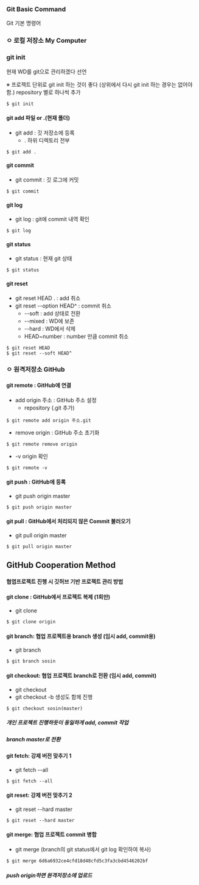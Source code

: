### Git Basic Command

Git 기본 명령어



### ㅇ 로컬 저장소 My Computer

### git init

현재 WD를 git으로 관리하겠다 선언

※ 프로젝트 단위로 git init 하는 것이 좋다 (상위에서 다시 git init 하는 경우는 없어야함.)
repository 별로 하나씩 추가

``` shell
$ git init
```



#### git add 파일 or .(현재 폴더)

- git add : 깃 저장소에 등록
  - . 하위 디렉토리 전부

```shell
$ git add .
```



#### git commit

- git commit : 깃 로그에 커밋

``` shell
$ git commit
```



#### git log

- git log : git에 commit 내역 확인

```shell
$ git log
```



#### git status

- git status : 현재 git 상태

``` shell
$ git status
```



#### git reset

- git reset HEAD . : add 취소
- git reset --option HEAD^ : commit 취소
  - --soft : add 상태로 전환
  - --mixed : WD에 보존
  - --hard : WD에서 삭제
  - HEAD~number : number 만큼 commit 취소

```shell
$ git reset HEAD
$ git reset --soft HEAD^
```



### ㅇ 원격저장소 GitHub

#### git remote : GitHub에 연결 

- add origin 주소 : GitHub 주소 설정
  - repository (.git 추가)

``` shell
$ git remote add origin 주소.git
```



- remove origin : GitHub 주소 초기화

``` shell
$ git remote remove origin
```



- -v  origin 확인

``` shell
$ git remote -v
```



#### git push : GitHub에 등록

- git push origin master

``` shell
$ git push origin master
```



#### git pull : GitHub에서 처리되지 않은 Commit 불러오기

- git pull origin master

``` shell
$ git pull origin master
```





## GitHub Cooperation Method

#### 협엽프로젝트 진행 시 깃허브 기반 프로젝트 관리 방법


#### git clone : GitHub에서 프로젝트 복제 (1회만)

- git clone <origin>

``` shell
$ git clone origin
```



#### git branch: 협업 프로젝트용 branch 생성 (임시 add, commit용)

- git branch <name>

``` shell
$ git branch sosin
```



#### git checkout: 협업 프로젝트 branch로 전환 (임시 add, commit)

- git checkout <branch>
- git checkout -b <branch> 생성도 함께 진행

``` shell
$ git checkout sosin(master)
```



##### 개인 프로젝트 진행하듯이 동일하게 add, commit 작업

##### branch master로 전환



#### git fetch: 강제 버전 맞추기 1

- git fetch --all

``` shell
$ git fetch --all
```



#### git reset: 강제 버전 맞추기 2

- git reset --hard master

``` shell
$ git reset --hard master
```



#### git merge: 협업 프로젝트 commit 병합 

- git merge <commit code> (branch의 git status에서 git log 확인하여 복사)

``` shell
$ git merge 6d6a6932ce4cfd18d48cfd5c3fa3cbd4546202bf
```



##### push origin하면 원격저장소에 업로드
